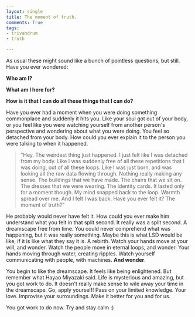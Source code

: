 ```yaml
---
layout: single
title: The moment of truth.
comments: True
tags:
- trivandrum
- truth

---
```


As usual these might sound like a bunch of pointless questions, but still. Have you ever wondered:

**Who am I?**

**What am I here for?** 

**How is it that I can do all these things that I can do?**

Have you ever had a moment when you were doing something commonplace and suddenly it hits you. Like your soul got out of your body, or you feel like you were watching yourself from another person's perspective and wondering about what you were doing. You feel so detached from your body. How could you ever explain it to the person you were talking to when it happened. 
> "Hey. The weirdest thing just happened. I just felt like I was detached from my body. Like I was suddenly free of all these repetitions that I was doing, out of all these loops. Like I was just born, and was looking all the raw data flowing through. Nothing really making any sense. The buildings that we have made. The chairs that we sit on. The dresses that we were wearing. The identity cards. It lasted only for a moment though. My mind snapped back to the loop. Warmth spread over me. And I felt I was back. Have you ever felt it? The moment of truth?"

He probably would never have felt it. How could you ever make him understand what you felt in that split second. It really was a split second. A dreamscape free from time. You could never comprehend what was happening, but it was really something. Maybe this is what LSD would be like, if it is like what they say it is. A rebirth. Watch your hands move at your will, and wonder. Watch the people move in eternal loops, and wonder. Your hands moving through water, creating ripples. Watch yourself communicating with people, with machines. 
**And wonder**.

You begin to like the dreamscape. It feels like being enlightened. But remember what Hayao Miyazaki said. Life is mysterious and amazing, but you got work to do. It doesn't really make sense to wile away your time in the dreamscape. Go, apply yourself! Pass on your limited knowledge. Your love. Improvise your surroundings. Make it better for you and for us.

You got work to do now. Try and stay calm :)

